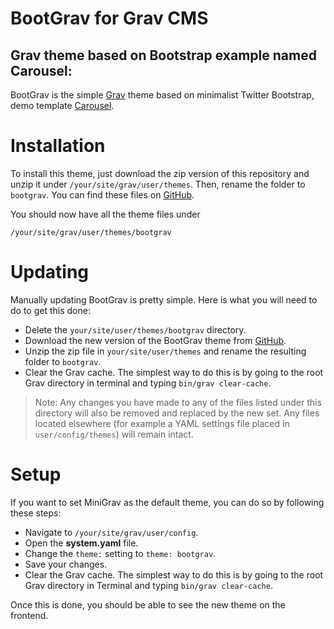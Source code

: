 # BootGrav for Grav CMS
## Grav theme based on Bootstrap example named Carousel: 


BootGrav is the simple [Grav](http://getgrav.org) theme based on minimalist Twitter Bootstrap, demo template [Carousel](http://getbootstrap.com/examples/carousel/).

# Installation

To install this theme, just download the zip version of this repository and unzip it under `/your/site/grav/user/themes`. Then, rename the folder to `bootgrav`. You can find these files on [GitHub](https://github.com/moreplavec/bootgrav).

You should now have all the theme files under

    /your/site/grav/user/themes/bootgrav


# Updating

Manually updating BootGrav is pretty simple. Here is what you will need to do to get this done:

* Delete the `your/site/user/themes/bootgrav` directory.
* Download the new version of the BootGrav theme from [GitHub](https://github.com/moreplavec/bootgrav).
* Unzip the zip file in `your/site/user/themes` and rename the resulting folder to `bootgrav`.
* Clear the Grav cache. The simplest way to do this is by going to the root Grav directory in terminal and typing `bin/grav clear-cache`.

> Note: Any changes you have made to any of the files listed under this directory will also be removed and replaced by the new set. Any files located elsewhere (for example a YAML settings file placed in `user/config/themes`) will remain intact.

# Setup

If you want to set MiniGrav as the default theme, you can do so by following these steps:

* Navigate to `/your/site/grav/user/config`.
* Open the **system.yaml** file.
* Change the `theme:` setting to `theme: bootgrav`.
* Save your changes.
* Clear the Grav cache. The simplest way to do this is by going to the root Grav directory in Terminal and typing `bin/grav clear-cache`.

Once this is done, you should be able to see the new theme on the frontend.